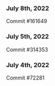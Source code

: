 ### July 8th, 2022

Commit #161649

### July 5th, 2022

Commit #314353


### July 4th, 2022

Commit #72281
